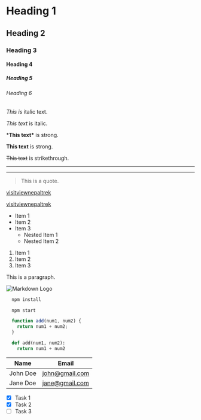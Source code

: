 <!-- Headings -->

# Heading 1
## Heading 2
### Heading 3
#### Heading 4
##### Heading 5
###### Heading 6

<!-- Italics -->
*This is* italic text.

_This text_ is italic.

<!-- Strong -->
\***This text\*** is strong.

__This text__ is strong.

<!-- Strikethrough -->
~~This text~~ is strikethrough.

<!-- Horizontal Rule--> 

---

___

<!-- Blockquote -->

>This is a quote.

<!-- Links -->
[visitviewnepaltrek](http://www.visiitviewnepaltrek.com)

[visitviewnepaltrek](http://www.visitviewnepaltrek.com "visitviewnepaltrek")

<!-- ul -->

* Item 1
* Item 2
* Item 3
    * Nested Item 1
    * Nested Item 2

<!-- ol -->
1. Item 1
1. Item 2
1. Item 3

<!-- Inline Code Block -->
<p>This is a paragraph.</p>

<!-- Images -->
![Markdown Logo](https://markdown-here.com/img/icon256.png)

<!-- Github Markdown -->

<!-- Code Blocks -->
```bash
  npm install

  npm start
```

```javascript
  function add(num1, num2) {
    return num1 + num2;
  }
```
```python
  def add(num1, num2):
    return num1 + num2
```
<!-- Tables -->
| Name     | Email          |
| -------- | -------------- |
| John Doe | john@gmail.com |
| Jane Doe | jane@gmail.com |

<!-- Task Lists -->
* [x] Task 1
* [x] Task 2
* [ ] Task 3
